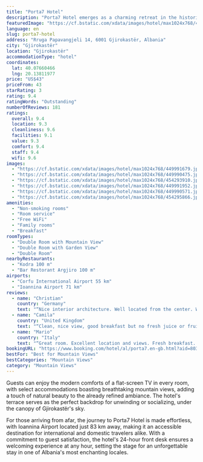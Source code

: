 ```yaml
---
title: "Porta7 Hotel"
description: "Porta7 Hotel emerges as a charming retreat in the historic heart of Gjirokastër, a mere stone's throw away from the serene Zaravina Lake."
featuredImage: "https://cf.bstatic.com/xdata/images/hotel/max1024x768/449991679.jpg?k=0a2480cd526baee576218307a128c706c2df80dbaa0f912c439b7e738f4d9d5b&o=&hp=1"
language: en
slug: porta7-hotel
address: "Rruga Papavangjeli 14, 6001 Gjirokastër, Albania"
city: "Gjirokastër"
location: "Gjirokastër"
accommodationType: "hotel"
coordinates:
  lat: 40.07660466
  lng: 20.13811977
price: "US$43"
priceFrom: 43
starRating: 3
rating: 9.4
ratingWords: "Outstanding"
numberOfReviews: 181
ratings:
  overall: 9.4
  location: 9.3
  cleanliness: 9.6
  facilities: 9.1
  value: 9.3
  comfort: 9.4
  staff: 9.4
  wifi: 9.6
images:
  - "https://cf.bstatic.com/xdata/images/hotel/max1024x768/449991679.jpg?k=0a2480cd526baee576218307a128c706c2df80dbaa0f912c439b7e738f4d9d5b&o=&hp=1"
  - "https://cf.bstatic.com/xdata/images/hotel/max1024x768/449990475.jpg?k=0fd1cb72f630fbd357b5bf91582f72da31db7ca957dca105454da0386ca0117f&o=&hp=1"
  - "https://cf.bstatic.com/xdata/images/hotel/max1024x768/454293910.jpg?k=547a80925b95d8074274fe01dfb38e591ebe2b47cb9c364c89ff900712e18181&o=&hp=1"
  - "https://cf.bstatic.com/xdata/images/hotel/max1024x768/449991952.jpg?k=2cfede92f06074ecf24ef5c496264c158a620713a38cac64e69647eff6a1ef43&o=&hp=1"
  - "https://cf.bstatic.com/xdata/images/hotel/max1024x768/449990571.jpg?k=935e39589c8488153da5591a1930e918e6abbeb993a41c2d141cc09d416de735&o=&hp=1"
  - "https://cf.bstatic.com/xdata/images/hotel/max1024x768/454295866.jpg?k=ab57ee1e7830063d0c0027750949c31146484764c1c2374ea892aa00991ca8a3&o=&hp=1"
amenities:
  - "Non-smoking rooms"
  - "Room service"
  - "Free WiFi"
  - "Family rooms"
  - "Breakfast"
roomTypes:
  - "Double Room with Mountain View"
  - "Double Room with Garden View"
  - "Double Room"
nearbyRestaurants:
  - "Kodra 100 m"
  - "Bar Restorant Argjiro 100 m"
airports:
  - "Corfu International Airport 55 km"
  - "Ioannina Airport 71 km"
reviews:
  - name: "Christian"
    country: "Germany"
    text: "“Nice interior architecture. Well located from the center. Welcoming hosts”"
  - name: "Camila"
    country: "United Kingdom"
    text: "“Clean, nice view, good breakfast but no fresh juice or fruits.”"
  - name: "Mario"
    country: "Italy"
    text: "“Great room. Excellent location and views. Fresh breakfast. Fantastic stay. Highly recommend.😊”"
bookingURL: "https://www.booking.com/hotel/al/porta7.en-gb.html?aid=8035640"
bestFor: "Best for Mountain Views"
bestCategories: "Mountain Views"
category: "Mountain Views"
---
```


Guests can enjoy the modern comforts of a flat-screen TV in every room, with select accommodations boasting breathtaking mountain views, adding a touch of natural beauty to the already refined ambiance. The hotel's terrace serves as the perfect backdrop for unwinding or socializing, under the canopy of Gjirokastër's sky.

For those arriving from afar, the journey to Porta7 Hotel is made effortless, with Ioannina Airport located just 83 km away, making it an accessible destination for international and domestic travelers alike. With a commitment to guest satisfaction, the hotel's 24-hour front desk ensures a welcoming experience at any hour, setting the stage for an unforgettable stay in one of Albania's most enchanting locales.